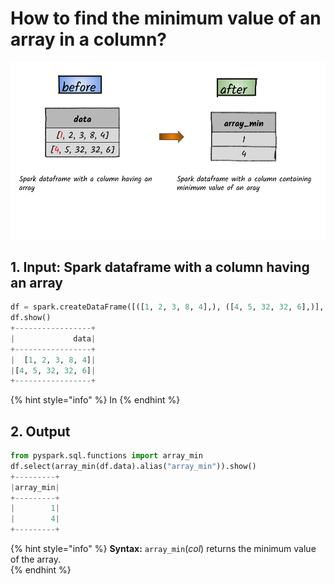 # How to find the minimum value of an array in a column?

![](../.gitbook/assets/2020_07_20_kleki-12-.png)

## 1.  Input:  Spark dataframe with a column having an array

```python
df = spark.createDataFrame([([1, 2, 3, 8, 4],), ([4, 5, 32, 32, 6],)], ['data'])
df.show()
+-----------------+
|             data|
+-----------------+
|  [1, 2, 3, 8, 4]|
|[4, 5, 32, 32, 6]|
+-----------------+
```

{% hint style="info" %}
In 
{% endhint %}

## 2.  Output 

```python
from pyspark.sql.functions import array_min
df.select(array_min(df.data).alias("array_min")).show()
+---------+
|array_min|
+---------+
|        1|
|        4|
+---------+
```

{% hint style="info" %}
**Syntax:**   `array_min`\(_col_\)                                                                                                                returns the minimum value of the array.                                                                                                                         
{% endhint %}

